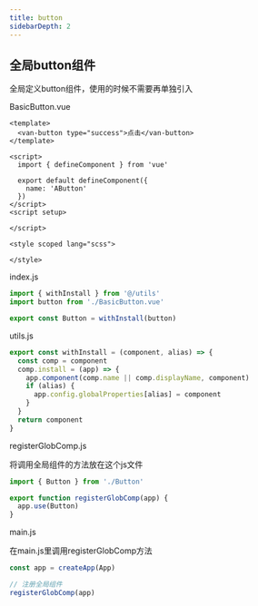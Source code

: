```yaml
---
title: button                  
sidebarDepth: 2
---
```


## 全局button组件

全局定义button组件，使用的时候不需要再单独引入

BasicButton.vue

```vue
<template>
  <van-button type="success">点击</van-button>
</template>

<script>
  import { defineComponent } from 'vue'

  export default defineComponent({
    name: 'AButton'
  })
</script>
<script setup>

</script>

<style scoped lang="scss">

</style>

```

index.js

```js
import { withInstall } from '@/utils'
import button from './BasicButton.vue'

export const Button = withInstall(button)

```

utils.js

```js
export const withInstall = (component, alias) => {
  const comp = component
  comp.install = (app) => {
    app.component(comp.name || comp.displayName, component)
    if (alias) {
      app.config.globalProperties[alias] = component
    }
  }
  return component
}
```

registerGlobComp.js

将调用全局组件的方法放在这个js文件
```js
import { Button } from './Button'

export function registerGlobComp(app) {
  app.use(Button)
}
```

main.js

在main.js里调用registerGlobComp方法

```js
const app = createApp(App)

// 注册全局组件
registerGlobComp(app)
```
